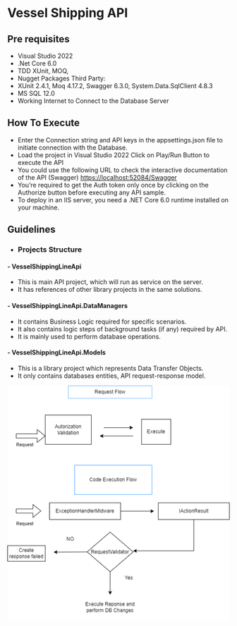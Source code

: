 # Vessel Shipping API

## Pre requisites
- Visual Studio 2022
- .Net Core 6.0
- TDD XUnit, MOQ, 
- Nugget Packages Third Party: 
- XUnit 2.4.1, Moq 4.17.2, Swagger 6.3.0, System.Data.SqlClient 4.8.3
- MS SQL 12.0
- Working Internet to Connect to the Database Server


## How To Execute

- Enter the Connection string and API keys in the appsettings.json file to initiate connection with the Database.
- Load the project in Visual Studio 2022 Click on Play/Run Button to execute the API
- You could use the following URL to check the interactive documentation of the API (Swagger) [https://localhost:52084/Swagger](https://localhost:52084/Swagger)
- You’re required to get the Auth token only once by clicking on the Authorize button before executing any API sample.
- To deploy in an IIS server, you need a .NET Core 6.0 runtime installed on your machine.


## Guidelines
- ### Projects Structure
#### - VesselShippingLineApi
- This is main API project, which will run as service on the server.
- It has references of other library projects in the same solutions.

#### - VesselShippingLineApi.DataManagers
- It contains Business Logic required for specific scenarios.
- It also contains logic steps of background tasks (if any) required by API.
- It is mainly used to perform database operations.
#### - VesselShippingLineApi.Models
- This is a library project which represents Data Transfer Objects.
- It only contains databases entities, API request-response model.

![API Flow](https://raw.githubusercontent.com/werqlabs/VesselShippingAPI/main/VesselShippingAPI_Flow.png)
